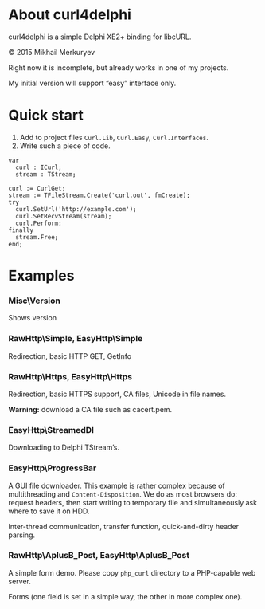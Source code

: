 ﻿About curl4delphi
=================

curl4delphi is a simple Delphi XE2+ binding for libcURL.

© 2015 Mikhail Merkuryev

Right now it is incomplete, but already works in one of my projects.

My initial version will support “easy” interface only.


Quick start
===========

1. Add to project files `Curl.Lib`, `Curl.Easy`, `Curl.Interfaces`.
1. Write such a piece of code.

```
var
  curl : ICurl;
  stream : TStream;

curl := CurlGet;
stream := TFileStream.Create('curl.out', fmCreate);
try
  curl.SetUrl('http://example.com');
  curl.SetRecvStream(stream);
  curl.Perform;
finally
  stream.Free;
end;
```

Examples
========

### Misc\Version

Shows version

### RawHttp\Simple, EasyHttp\Simple

Redirection, basic HTTP GET, GetInfo

### RawHttp\Https, EasyHttp\Https

Redirection, basic HTTPS support, CA files, Unicode in file names.

**Warning:** download a CA file such as cacert.pem.

### EasyHttp\StreamedDl

Downloading to Delphi TStream’s.

### EasyHttp\ProgressBar

A GUI file downloader. This example is rather complex because of multithreading and `Content-Disposition`. We do as most browsers do: request headers, then start writing to temporary file and simultaneously ask where to save it on HDD.

Inter-thread communication, transfer function, quick-and-dirty header parsing.

### RawHttp\AplusB_Post, EasyHttp\AplusB_Post

A simple form demo. Please copy `php_curl` directory to a PHP-capable web server.

Forms (one field is set in a simple way, the other in more complex one).
